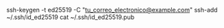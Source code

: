 ssh-keygen -t ed25519 -C "tu_correo_electronico@example.com"
ssh-add ~/.ssh/id_ed25519
cat ~/.ssh/id_ed25519.pub
